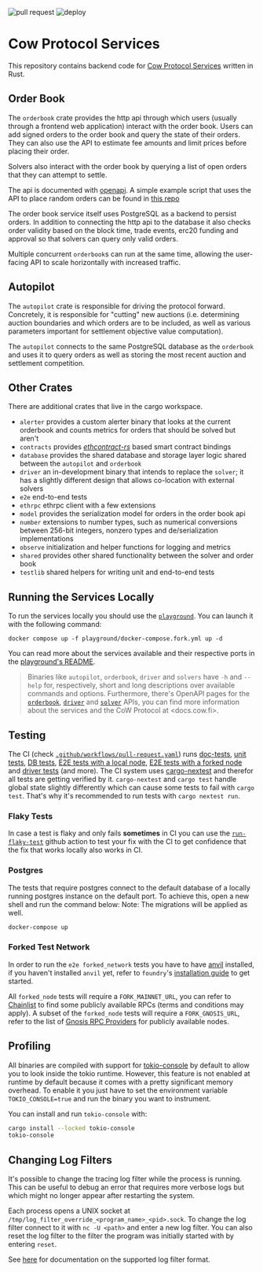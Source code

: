 ![pull request](https://github.com/cowprotocol/services/workflows/pull%20request/badge.svg) ![deploy](https://github.com/cowprotocol/services/workflows/deploy/badge.svg)

# Cow Protocol Services

This repository contains backend code for [Cow Protocol Services](https://docs.cow.fi/) written in Rust.

## Order Book

The `orderbook` crate provides the http api through which users (usually through a frontend web application) interact with the order book.
Users can add signed orders to the order book and query the state of their orders.
They can also use the API to estimate fee amounts and limit prices before placing their order.

Solvers also interact with the order book by querying a list of open orders that they can attempt to settle.

The api is documented with [openapi](https://api.cow.fi/docs/).
A simple example script that uses the API to place random orders can be found in [this repo](https://github.com/cowprotocol/trading-bot)

The order book service itself uses PostgreSQL as a backend to persist orders.
In addition to connecting the http api to the database it also checks order validity based on the block time, trade events, erc20 funding and approval so that solvers can query only valid orders.

Multiple concurrent `orderbook`s can run at the same time, allowing the user-facing API to scale horizontally with increased traffic.

## Autopilot

The `autopilot` crate is responsible for driving the protocol forward.
Concretely, it is responsible for "cutting" new auctions (i.e. determining auction boundaries and which orders are to be included, as well as various parameters important for settlement objective value computation).

The `autopilot` connects to the same PostgreSQL database as the `orderbook` and uses it to query orders as well as storing the most recent auction and settlement competition.

## Other Crates

There are additional crates that live in the cargo workspace.

- `alerter` provides a custom alerter binary that looks at the current orderbook and counts metrics for orders that should be solved but aren't
- `contracts` provides _[ethcontract-rs](https://github.com/gnosis/ethcontract-rs)_ based smart contract bindings
- `database` provides the shared database and storage layer logic shared between the `autopilot` and `orderbook`
- `driver` an in-development binary that intends to replace the `solver`; it has a slightly different design that allows co-location with external solvers
- `e2e` end-to-end tests
- `ethrpc` ethrpc client with a few extensions
- `model` provides the serialization model for orders in the order book api
- `number` extensions to number types, such as numerical conversions between 256-bit integers, nonzero types and de/serialization implementations
- `observe` initialization and helper functions for logging and metrics
- `shared` provides other shared functionality between the solver and order book
- `testlib` shared helpers for writing unit and end-to-end tests

## Running the Services Locally

To run the services locally you should use the [`playground`](./playground/README.md).
You can launch it with the following command:

```
docker compose up -f playground/docker-compose.fork.yml up -d
```

You can read more about the services available and their respective ports in the [playground's README](./playground/README.md).

> Binaries like `autopilot`, `orderbook`, `driver` and `solvers` have `-h` and `--help` for, respectively, short and long descriptions over available commands and options.
> Furthermore, there's OpenAPI pages for the [`orderbook`](https://docs.cow.fi/cow-protocol/reference/apis/orderbook),
> [`driver`](https://docs.cow.fi/cow-protocol/reference/apis/driver) and [`solver`](https://docs.cow.fi/cow-protocol/reference/apis/solver) APIs,
> you can find more information about the services and the CoW Protocol at <docs.cow.fi>.


## Testing

The CI (check [`.github/workflows/pull-request.yaml`](.github/workflows/pull-request.yaml)) runs
[doc-tests](https://github.com/cowprotocol/services/tree/main/.github/workflows/pull-request.yaml#L71),
[unit tests](https://github.com/cowprotocol/services/tree/main/.github/workflows/pull-request.yaml#L88-L89),
[DB tests](https://github.com/cowprotocol/services/tree/main/.github/workflows/pull-request.yaml#L117),
[E2E tests with a local node](https://github.com/cowprotocol/services/tree/main/.github/workflows/pull-request.yaml#L147),
[E2E tests with a forked node](https://github.com/cowprotocol/services/tree/main/.github/workflows/pull-request.yaml#L187) and
[driver tests](https://github.com/cowprotocol/services/tree/main/.github/workflows/pull-request.yaml#L206-L209) (and more).
The CI system uses [cargo-nextest](https://nexte.st/) and therefor all tests are getting verified by it.
`cargo-nextest` and `cargo test` handle global state slightly differently which can cause some tests to fail with `cargo test`.
That's why it's recommended to run tests with `cargo nextest run`.

### Flaky Tests

In case a test is flaky and only fails **sometimes** in CI you can use the [`run-flaky-test`](.github/workflows/pull-request.yaml) github action to test your fix with the CI to get confidence that the fix that works locally also works in CI.

### Postgres

The tests that require postgres connect to the default database of a locally running postgres instance on the default port.
To achieve this, open a new shell and run the command below:
Note: The migrations will be applied as well.

```sh
docker-compose up
```

### Forked Test Network

In order to run the `e2e forked_network` tests you have to have [anvil](https://github.com/foundry-rs/foundry) installed,
if you haven't installed `anvil` yet, refer to `foundry`'s [installation guide](https://book.getfoundry.sh/getting-started/installation) to get started.

All `forked_node` tests will require a `FORK_MAINNET_URL`, you can refer to [Chainlist](https://chainlist.org/chain/1) to find some publicly available RPCs (terms and conditions may apply).
A subset of the `forked_node` tests will require a `FORK_GNOSIS_URL`, refer to the list of [Gnosis RPC Providers](https://docs.gnosischain.com/tools/RPC%20Providers/) for publicly available nodes.

## Profiling

All binaries are compiled with support for [tokio-console](https://github.com/tokio-rs/console) by default to allow you to look inside the tokio runtime.
However, this feature is not enabled at runtime by default because it comes with a pretty significant memory overhead. To enable it you just have to set the environment variable `TOKIO_CONSOLE=true` and run the binary you want to instrument.

You can install and run `tokio-console` with:
```bash
cargo install --locked tokio-console
tokio-console
```

## Changing Log Filters

It's possible to change the tracing log filter while the process is running. This can be useful to debug an error that requires more verbose logs but which might no longer appear after restarting the system.

Each process opens a UNIX socket at `/tmp/log_filter_override_<program_name>_<pid>.sock`. To change the log filter connect to it with `nc -U <path>` and enter a new log filter.
You can also reset the log filter to the filter the program was initially started with by entering `reset`.

See [here](https://docs.rs/tracing-subscriber/latest/tracing_subscriber/filter/struct.EnvFilter.html#directives) for documentation on the supported log filter format.

